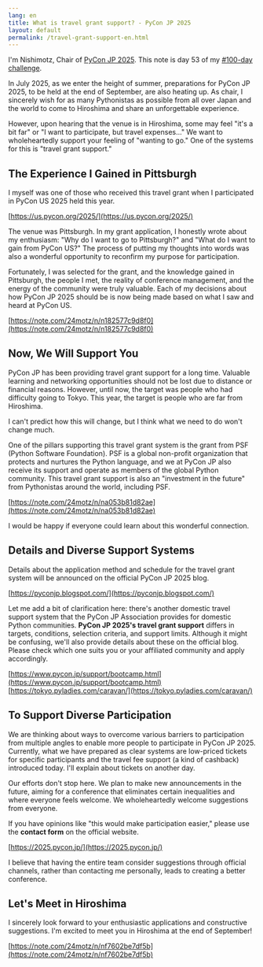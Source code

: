 ```yaml
---
lang: en
title: What is travel grant support? - PyCon JP 2025
layout: default
permalink: /travel-grant-support-en.html
---
```


I'm Nishimotz, Chair of [PyCon JP 2025](https://2025.pycon.jp/).
This note is day 53 of my [#100-day challenge](https://note.com/hashtag/100%E6%97%A5%E3%83%81%E3%83%A3%E3%83%AC%E3%83%B3%E3%82%B8).

In July 2025, as we enter the height of summer, preparations for PyCon JP 2025, to be held at the end of September, are also heating up.
As chair, I sincerely wish for as many Pythonistas as possible from all over Japan and the world to come to Hiroshima and share an unforgettable experience.

However, upon hearing that the venue is in Hiroshima, some may feel "it's a bit far" or "I want to participate, but travel expenses..."
We want to wholeheartedly support your feeling of "wanting to go."
One of the systems for this is "travel grant support."

## The Experience I Gained in Pittsburgh

I myself was one of those who received this travel grant when I participated in PyCon US 2025 held this year.

[https://us.pycon.org/2025/](https://us.pycon.org/2025/)

The venue was Pittsburgh.
In my grant application, I honestly wrote about my enthusiasm: "Why do I want to go to Pittsburgh?" and "What do I want to gain from PyCon US?"
The process of putting my thoughts into words was also a wonderful opportunity to reconfirm my purpose for participation.

Fortunately, I was selected for the grant, and the knowledge gained in Pittsburgh, the people I met, the reality of conference management, and the energy of the community were truly valuable.
Each of my decisions about how PyCon JP 2025 should be is now being made based on what I saw and heard at PyCon US.

[https://note.com/24motz/n/n182577c9d8f0](https://note.com/24motz/n/n182577c9d8f0)

## Now, We Will Support You

PyCon JP has been providing travel grant support for a long time.
Valuable learning and networking opportunities should not be lost due to distance or financial reasons.
However, until now, the target was people who had difficulty going to Tokyo.
This year, the target is people who are far from Hiroshima.

I can't predict how this will change, but I think what we need to do won't change much.

One of the pillars supporting this travel grant system is the grant from PSF (Python Software Foundation).
PSF is a global non-profit organization that protects and nurtures the Python language, and we at PyCon JP also receive its support and operate as members of the global Python community.
This travel grant support is also an "investment in the future" from Pythonistas around the world, including PSF.

[https://note.com/24motz/n/na053b81d82ae](https://note.com/24motz/n/na053b81d82ae)

I would be happy if everyone could learn about this wonderful connection.

## Details and Diverse Support Systems

Details about the application method and schedule for the travel grant system will be announced on the official PyCon JP 2025 blog.

[https://pyconjp.blogspot.com/](https://pyconjp.blogspot.com/)

Let me add a bit of clarification here: there's another domestic travel support system that the PyCon JP Association provides for domestic Python communities.
**PyCon JP 2025's travel grant support** differs in targets, conditions, selection criteria, and support limits.
Although it might be confusing, we'll also provide details about these on the official blog.
Please check which one suits you or your affiliated community and apply accordingly.

[https://www.pycon.jp/support/bootcamp.html](https://www.pycon.jp/support/bootcamp.html)
[https://tokyo.pyladies.com/caravan/](https://tokyo.pyladies.com/caravan/)

## To Support Diverse Participation

We are thinking about ways to overcome various barriers to participation from multiple angles to enable more people to participate in PyCon JP 2025.
Currently, what we have prepared as clear systems are low-priced tickets for specific participants and the travel fee support (a kind of cashback) introduced today.
I'll explain about tickets on another day.

Our efforts don't stop here.
We plan to make new announcements in the future, aiming for a conference that eliminates certain inequalities and where everyone feels welcome.
We wholeheartedly welcome suggestions from everyone.

If you have opinions like "this would make participation easier," please use the **contact form** on the official website.

[https://2025.pycon.jp/](https://2025.pycon.jp/)

I believe that having the entire team consider suggestions through official channels, rather than contacting me personally, leads to creating a better conference.

## Let's Meet in Hiroshima

I sincerely look forward to your enthusiastic applications and constructive suggestions.
I'm excited to meet you in Hiroshima at the end of September!

[https://note.com/24motz/n/nf7602be7df5b](https://note.com/24motz/n/nf7602be7df5b)